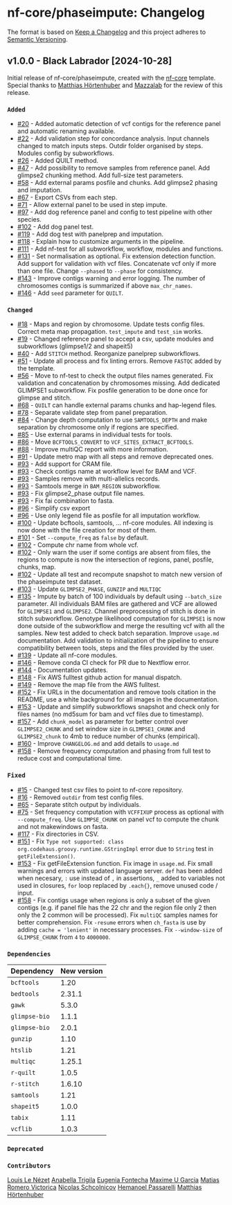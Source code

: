 # nf-core/phaseimpute: Changelog

The format is based on [Keep a Changelog](https://keepachangelog.com/en/1.0.0/)
and this project adheres to [Semantic Versioning](https://semver.org/spec/v2.0.0.html).

## v1.0.0 - Black Labrador [2024-10-28]

Initial release of nf-core/phaseimpute, created with the [nf-core](https://nf-co.re/) template.
Special thanks to [Matthias Hörtenhuber](https://github.com/mashehu) and [Mazzalab](https://github.com/mazzalab) for the review of this release.

### `Added`

- [#20](https://github.com/nf-core/phaseimpute/pull/20) - Added automatic detection of vcf contigs for the reference panel and automatic renaming available.
- [#22](https://github.com/nf-core/phaseimpute/pull/20) - Add validation step for concordance analysis. Input channels changed to match inputs steps. Outdir folder organised by steps. Modules config by subworkflows.
- [#26](https://github.com/nf-core/phaseimpute/pull/26) - Added QUILT method.
- [#47](https://github.com/nf-core/phaseimpute/pull/47) - Add possibility to remove samples from reference panel. Add glimpse2 chunking method. Add full-size test parameters.
- [#58](https://github.com/nf-core/phaseimpute/pull/58) - Add external params posfile and chunks. Add glimpse2 phasing and imputation.
- [#67](https://github.com/nf-core/phaseimpute/pull/67) - Export CSVs from each step.
- [#71](https://github.com/nf-core/phaseimpute/pull/71) - Allow external panel to be used in step impute.
- [#97](https://github.com/nf-core/phaseimpute/pull/97) - Add dog reference panel and config to test pipeline with other species.
- [#102](https://github.com/nf-core/phaseimpute/pull/102) - Add dog panel test.
- [#119](https://github.com/nf-core/phaseimpute/pull/119) - Add dog test with panelprep and imputation.
- [#118](https://github.com/nf-core/phaseimpute/pull/118) - Explain how to customize arguments in the pipeline.
- [#111](https://github.com/nf-core/phaseimpute/pull/111) - Add nf-test for all subworkflow, workflow, modules and functions.
- [#131](https://github.com/nf-core/phaseimpute/pull/131) - Set normalisation as optional. Fix extension detection function. Add support for validation with vcf files. Concatenate vcf only if more than one file. Change `--phased` to `--phase` for consistency.
- [#143](https://github.com/nf-core/phaseimpute/pull/143) - Improve contigs warning and error logging. The number of chromosomes contigs is summarized if above `max_chr_names`.
- [#146](https://github.com/nf-core/phaseimpute/pull/146) - Add `seed` parameter for `QUILT`.

### `Changed`

- [#18](https://github.com/nf-core/phaseimpute/pull/18) - Maps and region by chromosome. Update tests config files. Correct meta map propagation. `test_impute` and `test_sim` works.
- [#19](https://github.com/nf-core/phaseimpute/pull/19) - Changed reference panel to accept a csv, update modules and subworkflows (glimpse1/2 and shapeit5)
- [#40](https://github.com/nf-core/phaseimpute/pull/40) - Add `STITCH` method. Reorganize panelprep subworkflows.
- [#51](https://github.com/nf-core/phaseimpute/pull/51) - Update all process and fix linting errors. Remove `FASTQC` added by the template.
- [#56](https://github.com/nf-core/phaseimpute/pull/56) - Move to nf-test to check the output files names generated. Fix validation and concatenation by chromosomes missing. Add dedicated GLIMPSE1 subworkflow. Fix posfile generation to be done once for glimpse and stitch.
- [#68](https://github.com/nf-core/phaseimpute/pull/68) - `QUILT` can handle external params chunks and hap-legend files.
- [#78](https://github.com/nf-core/phaseimpute/pull/78) - Separate validate step from panel preparation.
- [#84](https://github.com/nf-core/phaseimpute/pull/84) - Change depth computation to use `SAMTOOLS_DEPTH` and make separation by chromosome only if regions are specified.
- [#85](https://github.com/nf-core/phaseimpute/pull/85) - Use external params in individual tests for tools.
- [#86](https://github.com/nf-core/phaseimpute/pull/86) - Move `BCFTOOLS_CONVERT` to `VCF_SITES_EXTRACT_BCFTOOLS`.
- [#88](https://github.com/nf-core/phaseimpute/pull/88) - Improve multiQC report with more information.
- [#91](https://github.com/nf-core/phaseimpute/pull/91) - Update metro map with all steps and remove deprecated ones.
- [#93](https://github.com/nf-core/phaseimpute/pull/93) - Add support for CRAM file.
- [#93](https://github.com/nf-core/phaseimpute/pull/93) - Check contigs name at workflow level for BAM and VCF.
- [#93](https://github.com/nf-core/phaseimpute/pull/93) - Samples remove with multi-allelics records.
- [#93](https://github.com/nf-core/phaseimpute/pull/93) - Samtools merge in `BAM_REGION` subworkflow.
- [#93](https://github.com/nf-core/phaseimpute/pull/93) - Fix glimpse2_phase output file names.
- [#93](https://github.com/nf-core/phaseimpute/pull/93) - Fix fai combination to fasta.
- [#96](https://github.com/nf-core/phaseimpute/pull/96) - Simplify csv export
- [#96](https://github.com/nf-core/phaseimpute/pull/96) - Use only legend file as posfile for all imputation workflow.
- [#100](https://github.com/nf-core/phaseimpute/pull/100) - Update bcftools, samtools, ... nf-core modules. All indexing is now done with the file creation for most of them.
- [#101](https://github.com/nf-core/phaseimpute/pull/101) - Set `--compute_freq` as `false` by default.
- [#102](https://github.com/nf-core/phaseimpute/pull/102) - Compute chr name from whole vcf.
- [#102](https://github.com/nf-core/phaseimpute/pull/102) - Only warn the user if some contigs are absent from files, the regions to compute is now the intersection of regions, panel, posfile, chunks, map.
- [#102](https://github.com/nf-core/phaseimpute/pull/102) - Update all test and recompute snapshot to match new version of the phaseimpute test dataset.
- [#103](https://github.com/nf-core/phaseimpute/pull/103) - Update `GLIMPSE2_PHASE`, `GUNZIP` and `MULTIQC`
- [#135](https://github.com/nf-core/phaseimpute/pull/135) - Impute by batch of 100 individuals by default using `--batch_size` parameter. All individuals BAM files are gathered and VCF are allowed for `GLIMPSE1` and `GLIMPSE2`. Channel preprocessing of stitch is done in stitch subworkflow. Genotype likelihood computation for `GLIMPSE1` is now done outside of the subworkflow and merge the resulting vcf with all the samples. New test added to check batch separation. Improve `usage.md` documentation. Add validation to initialization of the pipeline to ensure compatibility between tools, steps and the files provided by the user.
- [#139](https://github.com/nf-core/phaseimpute/pull/139) - Update all nf-core modules.
- [#146](https://github.com/nf-core/phaseimpute/pull/146) - Remove conda CI check for PR due to Nextflow error.
- [#144](https://github.com/nf-core/phaseimpute/pull/144) - Documentation updates.
- [#148](https://github.com/nf-core/phaseimpute/pull/148) - Fix AWS fulltest github action for manual dispatch.
- [#149](https://github.com/nf-core/phaseimpute/pull/149) - Remove the map file from the AWS fulltest.
- [#152](https://github.com/nf-core/phaseimpute/pull/152) - Fix URLs in the documentation and remove tools citation in the README, use a white background for all images in the documentation.
- [#153](https://github.com/nf-core/phaseimpute/pull/153) - Update and simplify subworkflows snapshot and check only for files names (no md5sum for bam and vcf files due to timestamp).
- [#157](https://github.com/nf-core/phaseimpute/pull/157) - Add `chunk_model` as parameter for better control over `GLIMPSE2_CHUNK` and set window size in `GLIMPSE1_CHUNK` and `GLIMPSE2_chunk` to 4mb to reduce number of chunks (empirical).
- [#160](https://github.com/nf-core/phaseimpute/pull/160) - Improve `CHANGELOG.md` and add details to `usage.md`
- [#158](https://github.com/nf-core/phaseimpute/pull/158) - Remove frequency computation and phasing from full test to reduce cost and computational time.

### `Fixed`

- [#15](https://github.com/nf-core/phaseimpute/pull/15) - Changed test csv files to point to nf-core repository.
- [#16](https://github.com/nf-core/phaseimpute/pull/16) - Removed `outdir` from test config files.
- [#65](https://github.com/nf-core/phaseimpute/pull/65) - Separate stitch output by individuals.
- [#75](https://github.com/nf-core/phaseimpute/pull/75) - Set frequency computation with `VCFFIXUP` process as optional with `--compute_freq`. Use `GLIMPSE_CHUNK` on panel vcf to compute the chunk and not makewindows on fasta.
- [#117](https://github.com/nf-core/phaseimpute/pull/117) - Fix directories in CSV.
- [#151](https://github.com/nf-core/phaseimpute/pull/151) - Fix `Type not supported: class org.codehaus.groovy.runtime.GStringImpl` error due to `String` test in `getFileExtension()`.
- [#153](https://github.com/nf-core/phaseimpute/pull/153) - Fix getFileExtension function. Fix image in `usage.md`. Fix small warnings and errors with updated language server. `def` has been added when necesary, `:` use instead of `,` in assertions, `_` added to variables not used in closures, `for` loop replaced by `.each{}`, remove unused code / input.
- [#158](https://github.com/nf-core/phaseimpute/pull/158) - Fix contigs usage when regions is only a subset of the given contigs (e.g. if panel file has the 22 chr and the region file only 2 then only the 2 common will be processed). Fix `multiQC` samples names for better comprehension. Fix `-resume` errors when `ch_fasta` is use by adding `cache = 'lenient'` in necessary processes. Fix `--window-size` of `GLIMPSE_CHUNK` from `4` to `4000000`.

### `Dependencies`

| Dependency    | New version |
| ------------- | ----------- |
| `bcftools`    | 1.20        |
| `bedtools`    | 2.31.1      |
| `gawk`        | 5.3.0       |
| `glimpse-bio` | 1.1.1       |
| `glimpse-bio` | 2.0.1       |
| `gunzip`      | 1.10        |
| `htslib`      | 1.21        |
| `multiqc`     | 1.25.1      |
| `r-quilt`     | 1.0.5       |
| `r-stitch`    | 1.6.10      |
| `samtools`    | 1.21        |
| `shapeit5`    | 1.0.0       |
| `tabix`       | 1.11        |
| `vcflib`      | 1.0.3       |

### `Deprecated`

### `Contributors`

[Louis Le Nézet](https://github.com/LouisLeNezet)
[Anabella Trigila](https://github.com/atrigila)
[Eugenia Fontecha](https://github.com/eugeniafontecha)
[Maxime U Garcia](https://github.com/maxulysse)
[Matias Romero Victorica](https://github.com/mrvictorica)
[Nicolas Schcolnicov](https://github.com/nschcolnicov)
[Hemanoel Passarelli](https://github.com/hemanoel)
[Matthias Hörtenhuber](https://github.com/mashehu)
